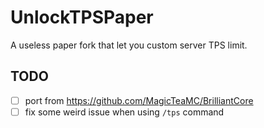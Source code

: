 # UnlockTPSPaper
A useless paper fork that let you custom server TPS limit.
## TODO
- [ ] port from https://github.com/MagicTeaMC/BrilliantCore
- [ ] fix some weird issue when using `/tps` command
